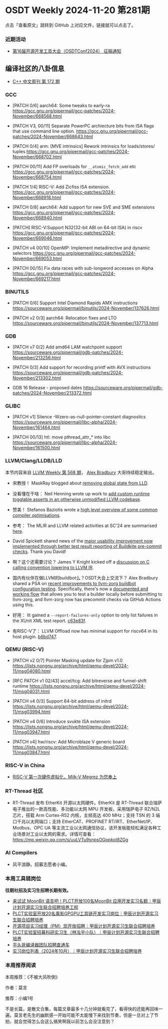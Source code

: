 # OSDT Weekly 2024-11-20 第281期

点击「查看原文」跳转到 GitHub 上对应文件，链接就可以点击了。

### 近期活动

- [第16届开源开发工具大会（OSDTConf2024） 征稿通知](https://mp.weixin.qq.com/s/k22hONa-zuN_hat5nzhXCA)

## 编译社区的八卦信息

- [C++ 中文周刊 第 172 期](https://mp.weixin.qq.com/s/AJwVYQQLfRhQZPkijpjpnQ)

### GCC

- [PATCH 0/6] aarch64: Some tweaks to early-ra
    https://gcc.gnu.org/pipermail/gcc-patches/2024-November/668568.html

- [PATCH V3, 00/11] Separate PowerPC archiecture bits from ISA flags that use command line option.
    https://gcc.gnu.org/pipermail/gcc-patches/2024-November/668643.html

- [PATCH 0/4] arm: [MVE intrinsics] Rework intrinsics for loads/stores/ tuples
    https://gcc.gnu.org/pipermail/gcc-patches/2024-November/668702.html

- [PATCH 00/11] Add FP overloads for `__atomic_fetch_add` etc
    https://gcc.gnu.org/pipermail/gcc-patches/2024-November/668754.html

- [PATCH 1/4] RISC-V: Add Zicfiss ISA extension.
    https://gcc.gnu.org/pipermail/gcc-patches/2024-November/668918.html

- [PATCH 0/8] aarch64: Add support for new SVE and SME extensions
    https://gcc.gnu.org/pipermail/gcc-patches/2024-November/668940.html

- [PATCH] RISC-V:Support N32(32-bit ABI on 64-bit ISA) in riscv
    https://gcc.gnu.org/pipermail/gcc-patches/2024-November/669046.html

- [PATCH v4 00/10] OpenMP: Implement metadirective and dynamic selectors
    https://gcc.gnu.org/pipermail/gcc-patches/2024-November/669053.html

- [PATCH 00/15] Fix data races with sub-longword accesses on Alpha
    https://gcc.gnu.org/pipermail/gcc-patches/2024-November/669217.html

### BINUTILS

- [PATCH 0/6] Support Intel Diamond Rapids AMX instructions
    https://sourceware.org/pipermail/binutils/2024-November/137626.html

- [PATCH v2 0/3] aarch64: Relocation fixes and LTO
    https://sourceware.org/pipermail/binutils/2024-November/137713.html

### GDB

- [PATCH v7 0/2] Add amd64 LAM watchpoint support
    https://sourceware.org/pipermail/gdb-patches/2024-November/213256.html

- [PATCH 0/3] Add support for recording printf with AVX instructions
    https://sourceware.org/pipermail/gdb-patches/2024-November/213302.html

- GDB 16 Release - proposed dates
    https://sourceware.org/pipermail/gdb-patches/2024-November/213372.html

### GLIBC

- [PATCH v1] Silence -Wzero-as-null-pointer-constant diagnostics
    https://sourceware.org/pipermail/libc-alpha/2024-November/161464.html

- [PATCH 00/13] htl: move pthread_attr_* into libc
    https://sourceware.org/pipermail/libc-alpha/2024-November/161500.html

### LLVM/Clang/LLDB/LLD

本节内容来自 [LLVM Weekly 第 568 期](http://llvmweekly.org/issue/568)，
[Alex Bradbury](https://www.linkedin.com/in/alex-bradbury/) 大哥持续稳定输出。

* 宋教授！ MaskRay blogged about [removing global state from LLD](https://maskray.me/blog/2024-11-17-removing-global-state-from-lld).

* 没看懂在干啥： Neil Henning wrote up work to [add custom runtime togglable asserts in an otherwise unmodified LLVM codebase](https://www.neilhenning.dev/posts/custom-asserts-in-llvm/).

* 赞美！ Stefanos Baziotis wrote a [high level overview of some common compiler optimisations](https://sbaziotis.com/compilers/compiler-opt.html).

* 参考： The MLIR and LLVM related activities at SC'24 are summarised [here](https://discourse.llvm.org/t/mlir-and-llvm-related-activites-sc24/83163).

* David Spickett shared news of the [major usability improvement now implemented through better test result reporting of Buildkite pre-commit checks](https://discourse.llvm.org/t/fyi-new-test-result-reporting-in-pre-commit-builds/83114).  Thank you David!

* 啊？这个还需要讨论？ James Y Knight kicked off a [discussion on C calling convention lowering to LLVM IR](https://discourse.llvm.org/t/ideas-about-c-calling-convention-lowering-to-llvm-ir/83126).

* 国内有伙伴在做LLVM的buildbot么？OSDT大会上交流下？ Alex Bradbury shared a PSA on [recent improvements to llvm-zorg buildbot configuration testing](https://discourse.llvm.org/t/psa-recent-improvements-to-testing-llvm-zorg-buildbot-configs-prior-to-deployment/83111).  Specifically, there's now a [documented and working flow](https://llvm.org/docs/HowToAddABuilder.html#testing-a-builder-config-locally) that allows you to test a builder locally before submitting to llvm-zorg, and llvm-zorg now has precommit checks via GitHub Actions using this.

* 好用： lit gained a `--report-failures-only` option to only list failures in the XUnit XML test report.
  [c63e83f](https://github.com/llvm/llvm-project/commit/c63e83f49575).

* 有RISC-V了： LLVM Offload now has minimal support for riscv64 in its host plugin.
  [b6bd747](https://github.com/llvm/llvm-project/commit/b6bd7477a91e).

### QEMU (RISC-V)

- [PATCH v2 0/7] Pointer Masking update for Zjpm v1.0
    https://lists.nongnu.org/archive/html/qemu-devel/2024-11/msg04080.html

- [RFC PATCH v1 02/43] accel/tcg: Add bitreverse and funnel-shift runtime
    https://lists.nongnu.org/archive/html/qemu-devel/2024-11/msg04031.html

- [PATCH v4 0/3] Support 64-bit address of initrd
    https://lists.nongnu.org/archive/html/qemu-devel/2024-11/msg03994.html

- [PATCH v4 0/6] Introduce svukte ISA extension
    https://lists.nongnu.org/archive/html/qemu-devel/2024-11/msg03947.html

- [PATCH v4] hw/riscv: Add Microblaze V generic board
    https://lists.nongnu.org/archive/html/qemu-devel/2024-11/msg03847.html

### RISC-V in China

- [RISC-V 第一次硬件虚拟化，Milk-V Megrez 为您奉上](https://mp.weixin.qq.com/s/8W0Jsr_xHgl3_ejtoWMkVA)

### RT-Thread 社区

- RT-Thread 发布 EtherKit 开源以太网硬件。EtherKit 是 RT-Thread 联合瑞萨电子推出的一款高性能、多功能以太网 MPU 开发板，采用瑞萨电子 RZ/N2L 芯片，搭载 Arm Cortex-R52 内核，主频高达 400 MHz；支持 TSN 的 3 端口千兆以太网端口；支持 EtherCAT、PROFINET RT/IRT、EtherNet/IP、Modbus、OPC UA 等主流工业以太网通信协议，该开发板能轻松满足各种工业场景对工业以太网的需求。详情可查看：https://mp.weixin.qq.com/s/uuLVTu9snpsOGppkpI8ZGg

### AI Compilers

- 风平浪静。招募志愿者小编。

### 本周工具链岗位

**往期社招及实习生招聘长期有效。**

- [来试试 MoonBit 语言吧！PLCT开放100名MoonBit 应用开发实习名额｜甲辰计划开源实习生联合招聘培养工程](https://mp.weixin.qq.com/s/VUwXNvYzharpK6Aou4hssw)
- [PLCT实验室开放20名乘影GPGPU工具链开发实习岗位｜甲辰计划开源实习生联合招聘培养](https://mp.weixin.qq.com/s/DalDbZYiP2IFALvB2Wwb6w)
- [开源项目实习经理（PM）现开放招聘｜甲辰计划开源实习生联合招聘培养](https://mp.weixin.qq.com/s/9uIxvaMOVjsbcGjHbidvgg)
- [PLCT实验室招募科研实习生（林泓宇小队）｜甲辰计划开源实习生联合招聘培养](https://mp.weixin.qq.com/s/8XtWlfBF9RxUoUCHskQpPw)
- [平头哥编译器团队招聘直通车](https://mp.weixin.qq.com/s/fRFWolihmi05hTuBvI8u2g)
- [实习岗位列表（2024年10月）｜甲辰计划开源实习生联合招聘培养](https://mp.weixin.qq.com/s/UCcsvhw6Kxw3EQOd0JVlUg)

### 本周推荐阅读

本周推荐：《不被大风吹倒》

作者：莫言

推荐：小编1号

不是长篇，是散文合集，每篇文章最多十几分钟就看完了，看得快的还能再回味一遍。莫言老先生的幽默感一开始可能不太能慢下来找到节奏，但是一旦对上了节拍，就会觉得怎么会这么搞笑啊我以前怎么会没注意到？
